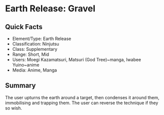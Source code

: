 # Earth Release: Gravel

## Quick Facts
- Element/Type: Earth Release
- Classification: Ninjutsu
- Class: Supplementary
- Range: Short, Mid
- Users: Moegi Kazamatsuri, Matsuri (God Tree)~manga, Iwabee Yuino~anime
- Media: Anime, Manga

## Summary
The user upturns the earth around a target, then condenses it around them, immobilising and trapping them. The user can reverse the technique if they so wish.
